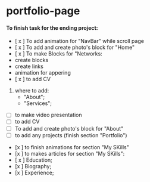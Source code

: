 # portfolio-page

#### To finish task for the ending project:

- [ x ] To add animation for "NavBar" while scroll page
- [ x ] To add and create photo's block for "Home"
- [ x ] To make Blocks for "Networks:
- create blocks
- create links
- animation for appering
- [ x ] to add CV 
1) where to add:
    - "About";
    - "Services";
- [ ] to make video presentation
- [ ] to add CV
- [ ] To add and create photo's block for "About" 
- [ ] to add any projects (finish section "Portfolio")
- [x ] to finish animations for section "My SKills"
- [x ] to makes articles for section "My SKills":
- [ x ] Education;
- [x ] Biography;
- [x ] Experience;
